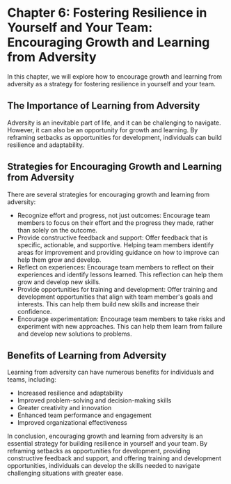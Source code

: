 Chapter 6: Fostering Resilience in Yourself and Your Team: Encouraging Growth and Learning from Adversity
=========================================================================================================

In this chapter, we will explore how to encourage growth and learning from adversity as a strategy for fostering resilience in yourself and your team.

The Importance of Learning from Adversity
-----------------------------------------

Adversity is an inevitable part of life, and it can be challenging to navigate. However, it can also be an opportunity for growth and learning. By reframing setbacks as opportunities for development, individuals can build resilience and adaptability.

Strategies for Encouraging Growth and Learning from Adversity
-------------------------------------------------------------

There are several strategies for encouraging growth and learning from adversity:

* Recognize effort and progress, not just outcomes: Encourage team members to focus on their effort and the progress they made, rather than solely on the outcome.
* Provide constructive feedback and support: Offer feedback that is specific, actionable, and supportive. Helping team members identify areas for improvement and providing guidance on how to improve can help them grow and develop.
* Reflect on experiences: Encourage team members to reflect on their experiences and identify lessons learned. This reflection can help them grow and develop new skills.
* Provide opportunities for training and development: Offer training and development opportunities that align with team member's goals and interests. This can help them build new skills and increase their confidence.
* Encourage experimentation: Encourage team members to take risks and experiment with new approaches. This can help them learn from failure and develop new solutions to problems.

Benefits of Learning from Adversity
-----------------------------------

Learning from adversity can have numerous benefits for individuals and teams, including:

* Increased resilience and adaptability
* Improved problem-solving and decision-making skills
* Greater creativity and innovation
* Enhanced team performance and engagement
* Improved organizational effectiveness

In conclusion, encouraging growth and learning from adversity is an essential strategy for building resilience in yourself and your team. By reframing setbacks as opportunities for development, providing constructive feedback and support, and offering training and development opportunities, individuals can develop the skills needed to navigate challenging situations with greater ease.
